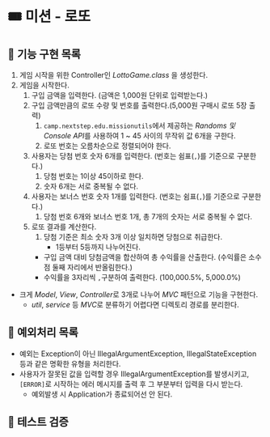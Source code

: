 # 🎟 미션 - 로또

## 📌 기능 구현 목록

1. 게임 시작을 위한 Controller인 *LottoGame.class* 을 생성한다.
2. 게임을 시작한다.
    1. 구입 금액을 입력한다. (금액은 1,000원 단위로 입력받는다.)
    2. 구입 금액만큼의 로또 수량 및 번호를 출력한다.(5,000원 구매시 로또 5장 출력)
       1. `camp.nextstep.edu.missionutils`에서 제공하는 *Randoms 및 Console API*를 사용하여 1 ~ 45 사이의 무작위 값 6개을 구한다.
       2. 로또 번호는 오름차순으로 정렬되어야 한다.
    3. 사용자는 당첨 번호 숫자 6개를 입력한다. (번호는 쉼표(`,`)를 기준으로 구분한다.)
        1. 당첨 번호는 1이상 45이하로 한다.
        2. 숫자 6개는 서로 중복될 수 없다.
    4. 사용자는 보너스 번호 숫자 1개를 입력한다. (번호는 쉼표(`,`)를 기준으로 구분한다.)
       1. 당첨 번호 6개와 보너스 번호 1개, 총 7개의 숫자는 서로 중복될 수 없다.
    5. 로또 결과를 계산한다.
       1. 당첨 기준은 최소 숫자 3개 이상 일치하면 당첨으로 취급한다.
          - 1등부터 5등까지 나누어진다.
       - 구입 금액 대비 당첨금액을 합산하여 총 수익률을 산출한다. (수익률은 소수점 둘째 자리에서 반올림한다.)
       - 수익률을 3자리씩 `,`구분하여 출력한다. (100,000.5%, 5,000.0%)
       
- 크게 *Model*, *View*, *Controller*로 3개로 나누어 *MVC* 패턴으로 기능을 구현한다.
    - *util*, *service* 등 *MVC*로 분류하기 어렵다면 디렉토리 경로를 분리한다.
## 📌 예외처리 목록

* 예외는 Exception이 아닌 IllegalArgumentException, IllegalStateException 등과 같은 명확한 유형을 처리한다.
* 사용자가 잘못된 값을 입력할 경우 IllegalArgumentException를 발생시키고, `[ERROR]`로 시작하는 에러 메시지를 출력 후 그 부분부터 입력을 다시 받는다.
  * 예외발생 시 Application가 종료되어선 안 된다.
  
## 📌 테스트 검증


